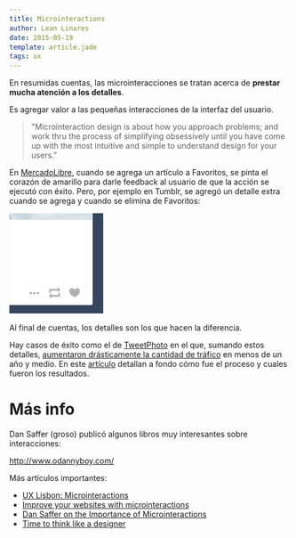 ```yaml
---
title: Microinteractions
author: Lean Linares
date: 2015-05-19
template: article.jade
tags: ux
---
```


En resumidas cuentas, las microinteracciones se tratan acerca de **prestar mucha atención a los detalles**.

Es agregar valor a las pequeñas interacciones de la interfaz del usuario.

> "Microinteraction design is about how you approach problems; and work thru the process of simplifying obsessively until you have come up with the most intuitive and simple to understand design for your users."

En [MercadoLibre](http://www.mercadolibre.com/), cuando se agrega un artículo a Favoritos, se pinta el corazón de amarillo para darle feedback al usuario de que la acción se ejecutó con éxito. Pero, por ejemplo en Tumblr, se agregó un detalle extra cuando se agrega y cuando se elimina de Favoritos:

![Favoritos en Tumblr](fav.gif)

Al final de cuentas, los detalles son los que hacen la diferencia.

Hay casos de éxito como el de [TweetPhoto](http://tweetphoto.com) en el que, sumando estos detalles, [aumentaron drásticamente la cantidad de tráfico](http://www.dtelepathy.com/blog/business/how-microinteractions-grew-our-traffic-to-over-42-million-monthly-visitors-in-under-18-months) en menos de un año y medio. En este [artículo](http://www.dtelepathy.com/blog/business/how-microinteractions-grew-our-traffic-to-over-42-million-monthly-visitors-in-under-18-months) detallan a fondo cómo fue el proceso y cuales fueron los resultados.

# Más info

Dan Saffer (groso) publicó algunos libros muy interesantes sobre interacciones:

http://www.odannyboy.com/

Más artículos importantes:

- [UX Lisbon: Microinteractions](http://www.lukew.com/ff/entry.asp?1726)
- [Improve your websites with microinteractions](http://www.creativebloq.com/web-design/improve-your-site-microinteractions-10134906)
- [Dan Saffer on the Importance of Microinteractions](http://www.dtelepathy.com/blog/design/dan-saffer-on-the-importance-of-microinteractions)
- [Time to think
like a designer](http://smartdesignworldwide.com/thinking/digital-experiences/microinteractions-chap4-feedback/)
